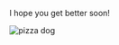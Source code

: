 I hope you get better soon!

![pizza dog](http://24.media.tumblr.com/2bc9e3211a163835e44da96b7c8d24ca/tumblr_mgj93bQlKB1qce6mto1_400.gif)
